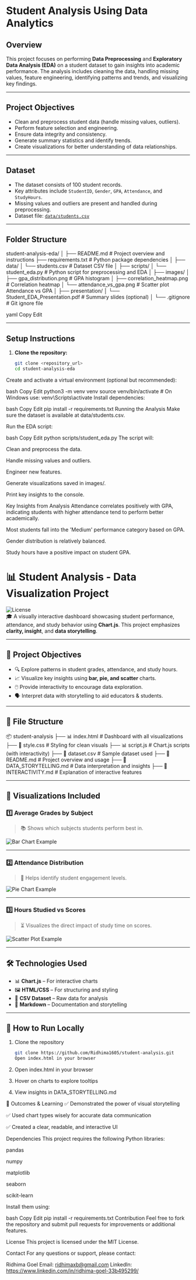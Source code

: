 # Student Analysis Using Data Analytics

## Overview
This project focuses on performing **Data Preprocessing** and **Exploratory Data Analysis (EDA)** on a student dataset to gain insights into academic performance. The analysis includes cleaning the data, handling missing values, feature engineering, identifying patterns and trends, and visualizing key findings.

---

## Project Objectives
- Clean and preprocess student data (handle missing values, outliers).
- Perform feature selection and engineering.
- Ensure data integrity and consistency.
- Generate summary statistics and identify trends.
- Create visualizations for better understanding of data relationships.

---

## Dataset
- The dataset consists of 100 student records.
- Key attributes include `StudentID`, `Gender`, `GPA`, `Attendance`, and `StudyHours`.
- Missing values and outliers are present and handled during preprocessing.
- Dataset file: [`data/students.csv`](./data/students.csv)

---

## Folder Structure

student-analysis-eda/
│
├── README.md # Project overview and instructions
├── requirements.txt # Python package dependencies
│
├── data/
│ └── students.csv # Dataset CSV file
│
├── scripts/
│ └── student_eda.py # Python script for preprocessing and EDA
│
├── images/
│ ├── gpa_distribution.png # GPA histogram
│ ├── correlation_heatmap.png # Correlation heatmap
│ └── attendance_vs_gpa.png # Scatter plot Attendance vs GPA
│
├── presentation/
│ └── Student_EDA_Presentation.pdf # Summary slides (optional)
│
└── .gitignore # Git ignore file

yaml
Copy
Edit

---

## Setup Instructions

1. **Clone the repository:**
   ```bash
   git clone <repository_url>
   cd student-analysis-eda
Create and activate a virtual environment (optional but recommended):

bash
Copy
Edit
python3 -m venv venv
source venv/bin/activate      # On Windows use: venv\Scripts\activate
Install dependencies:

bash
Copy
Edit
pip install -r requirements.txt
Running the Analysis
Make sure the dataset is available at data/students.csv.

Run the EDA script:

bash
Copy
Edit
python scripts/student_eda.py
The script will:

Clean and preprocess the data.

Handle missing values and outliers.

Engineer new features.

Generate visualizations saved in images/.

Print key insights to the console.

Key Insights from Analysis
Attendance correlates positively with GPA, indicating students with higher attendance tend to perform better academically.

Most students fall into the 'Medium' performance category based on GPA.

Gender distribution is relatively balanced.

Study hours have a positive impact on student GPA.


# 📊 Student Analysis - Data Visualization Project

![License](https://img.shields.io/badge/Status-Completed-brightgreen)  
🎓 A visually interactive dashboard showcasing student performance, attendance, and study behavior using **Chart.js**. This project emphasizes **clarity, insight**, and **data storytelling**.

---

## 🧠 Project Objectives

- 🔍 Explore patterns in student grades, attendance, and study hours.
- 📈 Visualize key insights using **bar, pie, and scatter** charts.
- 🖱️ Provide interactivity to encourage data exploration.
- 🗣️ Interpret data with storytelling to aid educators & students.

---

## 📁 File Structure

📦 student-analysis
├── 📊 index.html # Dashboard with all visualizations
├── 🎨 style.css # Styling for clean visuals
├── 📊 script.js # Chart.js scripts (with interactivity)
├── 📄 dataset.csv # Sample dataset used
├── 📘 README.md # Project overview and usage
├── 📝 DATA_STORYTELLING.md # Data interpretation and insights
├── 🧩 INTERACTIVITY.md # Explanation of interactive features


---

## 📌 Visualizations Included

### 1️⃣ Average Grades by Subject  
> 📚 Shows which subjects students perform best in.

![Bar Chart Example](https://raw.githubusercontent.com/Ridhima1605/Student-Analysis-Using-Data-Analytics/main/bar_chart.png)

---

### 2️⃣ Attendance Distribution  
> 🚦 Helps identify student engagement levels.

![Pie Chart Example](https://raw.githubusercontent.com/Ridhima1605/Student-Analysis-Using-Data-Analytics/main/pie_chart.png)

---

### 3️⃣ Hours Studied vs Scores  
> ⏳ Visualizes the direct impact of study time on scores.

![Scatter Plot Example](https://raw.githubusercontent.com/Ridhima1605/Student-Analysis-Using-Data-Analytics/main/scatter_plot.png)

---

## 🛠️ Technologies Used

- 📊 **Chart.js** – For interactive charts
- 🖼️ **HTML/CSS** – For structuring and styling
- 📁 **CSV Dataset** – Raw data for analysis
- 🧠 **Markdown** – Documentation and storytelling

---

## 🧭 How to Run Locally

1. Clone the repository  
   ```bash
   git clone https://github.com/Ridhima1605/student-analysis.git
   Open index.html in your browser

2. Open index.html in your browser

3. Hover on charts to explore tooltips

4. View insights in DATA_STORYTELLING.md

🎯 Outcomes & Learning
✅ Demonstrated the power of visual storytelling

✅ Used chart types wisely for accurate data communication

✅ Created a clear, readable, and interactive UI

Dependencies
This project requires the following Python libraries:

pandas

numpy

matplotlib

seaborn

scikit-learn

Install them using:

bash
Copy
Edit
pip install -r requirements.txt
Contribution
Feel free to fork the repository and submit pull requests for improvements or additional features.

License
This project is licensed under the MIT License.

Contact
For any questions or support, please contact:

Ridhima Goel
Email: ridhimaxb@gmail.com
LinkedIn: https://www.linkedin.com/in/ridhima-goel-33b495299/










